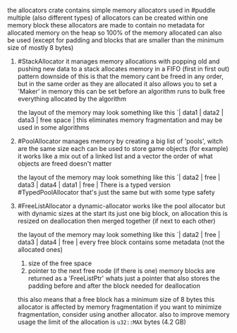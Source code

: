 
the allocators crate contains simple memory allocators used in #puddle 
multiple (also different types) of allocators can be created within one memory block
these allocators are made to contain no metadata for allocated memory on the heap
so 100% of the memory allocated can also be used
(except for padding and blocks that are smaller than the minimum size of mostly 8 bytes)

1. #StackAllocator
	it manages memory allocations with popping old and pushing new data to a stack
	allocates memory in a FIFO (first in first out) pattern
	downside of this is that the memory cant be freed in any order,
	but in the same order as they are allocated 
	it also allows you to set a 'Maker' in memory
	this can be set before an algorithm runs to bulk free everything allocated by the 
	algorithm
	
	the layout of the memory may look something like this
	`|    data1    | data2 | data3 |   free space |
	this eliminates memory fragmentation and may be used in some algorithms
	
2. #PoolAllocator
	manages memory by creating a big list of 'pools', witch are the same size each
	can be used to store game objects (for example)
	it works like a mix out of a linked list and a vector
	the order of what objects are freed doesn't matter
	
	the layout of the memory may look something like this
	`| data2 | free | data3 | data4 | data1 | free |
	There is a typed version #TypedPoolAllocator that's just the same 
	but with some type safety

3. #FreeListAllocator 
	a dynamic-allocator
	works like the pool allocator but with dynamic sizes
	at the start its just one big block, on allocation this is resized
	on deallocation then merged together (if next to each other)
	
	the layout of the memory may look something like this
	`| data2 |    free    | data3 | data4 |    free    |
	every free block contains some metadata (not the allocated ones)
	1. size of the free space
	2. pointer to the next free node (if there is one)
	memory blocks are returned as a 'FreeListPtr' whats just a pointer 
	that also stores the padding before and after the block needed for deallocation
	
	this also means that a free block has a minimum size of 8 bytes
	this allocator is affected by memory fragmentation
	if you want to minimize fragmentation, consider using another allocator.
	also to improve memory usage the limit of the allocation is ``u32::MAX`` bytes (4.2 GB)

